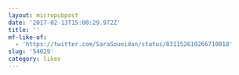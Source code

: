 ```yaml
---
layout: micropubpost
date: '2017-02-13T15:00:29.972Z'
title: ''
mf-like-of:
  - 'https://twitter.com/SaraSoueidan/status/831152610266710018'
slug: '54029'
category: likes
---
```

